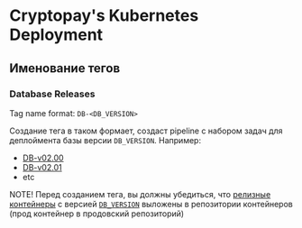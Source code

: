 # Cryptopay's Kubernetes Deployment

## Именование тегов

### Database Releases

Tag name format: `DB-<DB_VERSION>`

Создание тега в таком формает, создаст pipeline с набором задач для деплоймента базы версии `DB_VERSION`.
Например:
* [DB-v02.00](https://gitlab.wnb:28443/cryptopay/devops/kubernetes-deployment/-/tags/DB-v02.00)
* [DB-v02.01](https://gitlab.wnb:28443/cryptopay/devops/kubernetes-deployment/-/tags/DB-v02.01)
* etc

NOTE! Перед созданием тега, вы должны убедиться, что [релизные контейнеры](https://gitlab.wnb:28443/cryptopay/database/pipelines) с версией [`DB_VERSION`](https://gitlab.wnb:28443/cryptopay/database/-/tags) выложены в репозитории контейнеров (прод контейнер в продовский репозиторий)